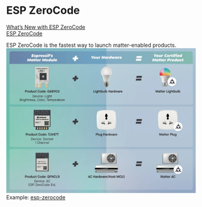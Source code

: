 # ESP ZeroCode
[What’s New with ESP ZeroCode](https://developer.espressif.com/blog/whats-new-with-esp-zerocode/)  
[ESP ZeroCode](https://zerocode.espressif.com/)  

ESP ZeroCode is the fastest way to launch matter-enabled products.  
![](esp-zerocode/esp-zerocode.jpg)  
Example: [esp-zerocode](esp-zerocode/XJBUMXDMVPVMNNHO9AQMEY/ESP%20ZeroCode_XJBUMXDMVPVMNNHO9AQMEY_test)
